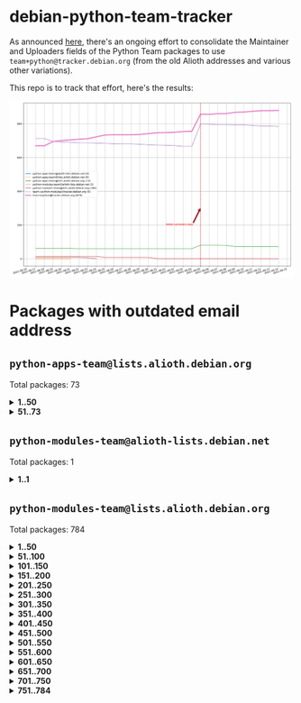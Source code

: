# debian-python-team-tracker



As announced [here](https://lists.debian.org/debian-python/2021/08/msg00006.html), there's an ongoing effort to consolidate the Maintainer and Uploaders fields of the Python Team packages to use `team+python@tracker.debian.org` (from the old Alioth addresses and various other variations).



This repo is to track that effort, here's the results:



![Python team emails](images/python_team_emails.svg)


# Packages with outdated email address

## `python-apps-team@lists.alioth.debian.org`
Total packages: 73
<details>
<summary><b>1..50</b></summary>


| # | Package | Version |
| --- | --- | --- |
| 1 | [alot](https://tracker.debian.org/alot) | 0.9.1-2 |
| 2 | [archmage](https://tracker.debian.org/archmage) | 1:0.4.2.1-1 |
| 3 | [beets](https://tracker.debian.org/beets) | 1.4.9-7 |
| 4 | [ctop](https://tracker.debian.org/ctop) | 1.0.0-2.1 |
| 5 | [cython](https://tracker.debian.org/cython) | 0.29.14-1 |
| 6 | [db2twitter](https://tracker.debian.org/db2twitter) | 0.6-1.1 |
| 7 | [dirtbike](https://tracker.debian.org/dirtbike) | 0.3-7 |
| 8 | [discodos](https://tracker.debian.org/discodos) | 1.0~rc2-1 |
| 9 | [dkimpy-milter](https://tracker.debian.org/dkimpy-milter) | 1.2.2-1 |
| 10 | [dodgy](https://tracker.debian.org/dodgy) | 0.1.9-3 |
| 11 | [dot2tex](https://tracker.debian.org/dot2tex) | 2.11.3-2 |
| 12 | [droidlysis](https://tracker.debian.org/droidlysis) | 3.2.1-1 |
| 13 | [eric](https://tracker.debian.org/eric) | 21.1+ds1-1 |
| 14 | [etm](https://tracker.debian.org/etm) | 3.2.30-1.1 |
| 15 | [firmware-microbit-micropython](https://tracker.debian.org/firmware-microbit-micropython) | 1.0.1-2 |
| 16 | [flatlatex](https://tracker.debian.org/flatlatex) | 0.8-1.1 |
| 17 | [freealchemist](https://tracker.debian.org/freealchemist) | 0.5-1.1 |
| 18 | [gaupol](https://tracker.debian.org/gaupol) | 1.9-1 |
| 19 | [ghp-import](https://tracker.debian.org/ghp-import) | 0.5.5-2 |
| 20 | [gitinspector](https://tracker.debian.org/gitinspector) | 0.4.4+dfsg-9 |
| 21 | [gui-ufw](https://tracker.debian.org/gui-ufw) | 20.04.1-1 |
| 22 | [httpcode](https://tracker.debian.org/httpcode) | 0.6-1 |
| 23 | [isbg](https://tracker.debian.org/isbg) | 2.3.1-1 |
| 24 | [itstool](https://tracker.debian.org/itstool) | 2.0.6-1 |
| 25 | [j2cli](https://tracker.debian.org/j2cli) | 0.3.12b-2 |
| 26 | [jeepyb](https://tracker.debian.org/jeepyb) | 0+20190513-1 |
| 27 | [kanboard-cli](https://tracker.debian.org/kanboard-cli) | 0.0.2-1.1 |
| 28 | [kazam](https://tracker.debian.org/kazam) | 1.4.5-4 |
| 29 | [khard](https://tracker.debian.org/khard) | 0.17.0-1 |
| 30 | [legit](https://tracker.debian.org/legit) | 1.2.0.post0-1 |
| 31 | [lightyears](https://tracker.debian.org/lightyears) | 1.4-2 |
| 32 | [mayavi2](https://tracker.debian.org/mayavi2) | 4.7.1-2 |
| 33 | [membernator](https://tracker.debian.org/membernator) | 1.1.0-2 |
| 34 | [menulibre](https://tracker.debian.org/menulibre) | 2.2.1-1 |
| 35 | [muttdown](https://tracker.debian.org/muttdown) | 0.3.4-1 |
| 36 | [nfoview](https://tracker.debian.org/nfoview) | 1.28-1 |
| 37 | [pandoc-plantuml-filter](https://tracker.debian.org/pandoc-plantuml-filter) | 0.1.1-2 |
| 38 | [pdfarranger](https://tracker.debian.org/pdfarranger) | 1.6.2-1 |
| 39 | [pdfposter](https://tracker.debian.org/pdfposter) | 0.7.post1-1 |
| 40 | [pelican](https://tracker.debian.org/pelican) | 4.0.1+dfsg-1.1 |
| 41 | [pipenv](https://tracker.debian.org/pipenv) | 11.9.0-1.1 |
| 42 | [policyd-rate-limit](https://tracker.debian.org/policyd-rate-limit) | 1.0.1.1-1 |
| 43 | [powerline-gitstatus](https://tracker.debian.org/powerline-gitstatus) | 1.3.1-2 |
| 44 | [prospector](https://tracker.debian.org/prospector) | 1.1.7-2 |
| 45 | [puddletag](https://tracker.debian.org/puddletag) | 2.0.1-2 |
| 46 | [pybik](https://tracker.debian.org/pybik) | 3.0-3.1 |
| 47 | [pydocstyle](https://tracker.debian.org/pydocstyle) | 2.1.1-1 |
| 48 | [pydoctor](https://tracker.debian.org/pydoctor) | 19.11.0+git20200303.47424e7-1 |
| 49 | [pyp](https://tracker.debian.org/pyp) | 2.12-2 |
| 50 | [pypass](https://tracker.debian.org/pypass) | 0.2.1-1.1 |
</details>
<details>
<summary><b>51..73</b></summary>

| # | Package | Version |
| --- | --- | --- |
| 51 | [python-miio](https://tracker.debian.org/python-miio) | 0.5.0.1-1 |
| 52 | [pytrainer](https://tracker.debian.org/pytrainer) | 2.0.2-1 |
| 53 | [rabbitvcs](https://tracker.debian.org/rabbitvcs) | 0.18-2 |
| 54 | [radon](https://tracker.debian.org/radon) | 4.1.0+dfsg-1 |
| 55 | [retweet](https://tracker.debian.org/retweet) | 0.10-1.1 |
| 56 | [rst2pdf](https://tracker.debian.org/rst2pdf) | 0.98-1 |
| 57 | [sen](https://tracker.debian.org/sen) | 0.6.1-0.1 |
| 58 | [simple-image-reducer](https://tracker.debian.org/simple-image-reducer) | 1.0.2+git20191008-1 |
| 59 | [sinntp](https://tracker.debian.org/sinntp) | 1.6-1.2 |
| 60 | [smem](https://tracker.debian.org/smem) | 1.5-1.1 |
| 61 | [spf-engine](https://tracker.debian.org/spf-engine) | 2.9.2-1 |
| 62 | [sqlacodegen](https://tracker.debian.org/sqlacodegen) | 1.1.6-3 |
| 63 | [subdownloader](https://tracker.debian.org/subdownloader) | 2.1.0-3 |
| 64 | [testrepository](https://tracker.debian.org/testrepository) | 0.0.20-5 |
| 65 | [tldr-py](https://tracker.debian.org/tldr-py) | 0.7.0-3 |
| 66 | [toot](https://tracker.debian.org/toot) | 0.28.0-1 |
| 67 | [twitterwatch](https://tracker.debian.org/twitterwatch) | 0.1-1.1 |
| 68 | [txt2tags](https://tracker.debian.org/txt2tags) | 3.4-2 |
| 69 | [vf1](https://tracker.debian.org/vf1) | 0.0.11-2 |
| 70 | [voltron](https://tracker.debian.org/voltron) | 0.1.7+git20200109-1.1 |
| 71 | [vrfydmn](https://tracker.debian.org/vrfydmn) | 0.11.0-1 |
| 72 | [weasyprint](https://tracker.debian.org/weasyprint) | 51-2 |
| 73 | [zktop](https://tracker.debian.org/zktop) | 1.0.0-3 |
</details>

## `python-modules-team@alioth-lists.debian.net`
Total packages: 1
<details>
<summary><b>1..1</b></summary>


| # | Package | Version |
| --- | --- | --- |
| 1 | [setuptools-scm](https://tracker.debian.org/setuptools-scm) | 4.1.2-3 |
</details>

## `python-modules-team@lists.alioth.debian.org`
Total packages: 784
<details>
<summary><b>1..50</b></summary>


| # | Package | Version |
| --- | --- | --- |
| 1 | [aiodns](https://tracker.debian.org/aiodns) | 2.0.0-1 |
| 2 | [aiohttp-cors](https://tracker.debian.org/aiohttp-cors) | 0.7.0-1 |
| 3 | [aiohttp-jinja2](https://tracker.debian.org/aiohttp-jinja2) | 1.2.0-1 |
| 4 | [aiohttp-mako](https://tracker.debian.org/aiohttp-mako) | 0.4.0-1 |
| 5 | [aiohttp-socks](https://tracker.debian.org/aiohttp-socks) | 0.5.3-1 |
| 6 | [aiomysql](https://tracker.debian.org/aiomysql) | 0.0.20-2 |
| 7 | [aiopg](https://tracker.debian.org/aiopg) | 1.2.0~b2-1 |
| 8 | [aioredis](https://tracker.debian.org/aioredis) | 1.3.1-1 |
| 9 | [aiowsgi](https://tracker.debian.org/aiowsgi) | 0.7-1.1 |
| 10 | [aioxmlrpc](https://tracker.debian.org/aioxmlrpc) | 0.5-1.1 |
| 11 | [aiozmq](https://tracker.debian.org/aiozmq) | 0.9.0-1 |
| 12 | [anorack](https://tracker.debian.org/anorack) | 0.2.7-1 |
| 13 | [anosql](https://tracker.debian.org/anosql) | 1.0.1-1 |
| 14 | [appdirs](https://tracker.debian.org/appdirs) | 1.4.4-1 |
| 15 | [asn1crypto](https://tracker.debian.org/asn1crypto) | 1.4.0-1 |
| 16 | [astral](https://tracker.debian.org/astral) | 1.6.1-2 |
| 17 | [authheaders](https://tracker.debian.org/authheaders) | 0.13.0-1 |
| 18 | [authres](https://tracker.debian.org/authres) | 1.2.0-2 |
| 19 | [automat](https://tracker.debian.org/automat) | 20.2.0-1 |
| 20 | [azure-cosmos-table-python](https://tracker.debian.org/azure-cosmos-table-python) | 1.0.5+git20191025-5 |
| 21 | [babelfish](https://tracker.debian.org/babelfish) | 0.5.4-3 |
| 22 | [bdist-nsi](https://tracker.debian.org/bdist-nsi) | 0.1.5-2 |
| 23 | [behave](https://tracker.debian.org/behave) | 1.2.6-3 |
| 24 | [bernhard](https://tracker.debian.org/bernhard) | 0.2.6-2 |
| 25 | [betamax](https://tracker.debian.org/betamax) | 0.8.1-2 |
| 26 | [bibtexparser](https://tracker.debian.org/bibtexparser) | 1.1.0+ds-3 |
| 27 | [binaryornot](https://tracker.debian.org/binaryornot) | 0.4.4+dfsg-4 |
| 28 | [bitstruct](https://tracker.debian.org/bitstruct) | 8.9.0-1 |
| 29 | [blessings](https://tracker.debian.org/blessings) | 1.6-3 |
| 30 | [blinker](https://tracker.debian.org/blinker) | 1.4+dfsg1-0.3 |
| 31 | [bottleneck](https://tracker.debian.org/bottleneck) | 1.2.1+ds1-2 |
| 32 | [case](https://tracker.debian.org/case) | 1.5.3+dfsg-3 |
| 33 | [celery-batches](https://tracker.debian.org/celery-batches) | 0.2-2 |
| 34 | [celery-haystack](https://tracker.debian.org/celery-haystack) | 0.10-4 |
| 35 | [cerealizer](https://tracker.debian.org/cerealizer) | 0.8.1-3 |
| 36 | [chardet](https://tracker.debian.org/chardet) | 4.0.0-1 |
| 37 | [chargebee-python](https://tracker.debian.org/chargebee-python) | 1.6.6-1 |
| 38 | [chargebee2-python](https://tracker.debian.org/chargebee2-python) | 2.7.3-1 |
| 39 | [circuits](https://tracker.debian.org/circuits) | 3.1.0+ds1-2 |
| 40 | [cloudpickle](https://tracker.debian.org/cloudpickle) | 1.6.0-1 |
| 41 | [codicefiscale](https://tracker.debian.org/codicefiscale) | 0.9+ds0-2 |
| 42 | [colorclass](https://tracker.debian.org/colorclass) | 2.2.0-2.1 |
| 43 | [colorspacious](https://tracker.debian.org/colorspacious) | 1.1.2-2 |
| 44 | [commonmark](https://tracker.debian.org/commonmark) | 0.9.1-3 |
| 45 | [configobj](https://tracker.debian.org/configobj) | 5.0.6-4 |
| 46 | [constantly](https://tracker.debian.org/constantly) | 15.1.0-2 |
| 47 | [contextlib2](https://tracker.debian.org/contextlib2) | 0.6.0.post1-1 |
| 48 | [cookiecutter](https://tracker.debian.org/cookiecutter) | 1.6.0-4 |
| 49 | [coreapi](https://tracker.debian.org/coreapi) | 2.3.3-4 |
| 50 | [coreschema](https://tracker.debian.org/coreschema) | 0.0.4-3 |
</details>
<details>
<summary><b>51..100</b></summary>

| # | Package | Version |
| --- | --- | --- |
| 51 | [cov-core](https://tracker.debian.org/cov-core) | 1.15.0-3 |
| 52 | [cppy](https://tracker.debian.org/cppy) | 1.1.0-2 |
| 53 | [cram](https://tracker.debian.org/cram) | 0.7-4 |
| 54 | [cssutils](https://tracker.debian.org/cssutils) | 1.0.2-3 |
| 55 | [d2to1](https://tracker.debian.org/d2to1) | 0.2.12-2 |
| 56 | [deap](https://tracker.debian.org/deap) | 1.3.1-2 |
| 57 | [debiancontributors](https://tracker.debian.org/debiancontributors) | 0.7.8-2 |
| 58 | [defusedxml](https://tracker.debian.org/defusedxml) | 0.6.0-2 |
| 59 | [devpi-common](https://tracker.debian.org/devpi-common) | 3.2.2-1.1 |
| 60 | [django-ajax-selects](https://tracker.debian.org/django-ajax-selects) | 1.7.0-3 |
| 61 | [django-anymail](https://tracker.debian.org/django-anymail) | 7.1.0-1 |
| 62 | [django-auto-one-to-one](https://tracker.debian.org/django-auto-one-to-one) | 3.3.0-1 |
| 63 | [django-bitfield](https://tracker.debian.org/django-bitfield) | 1.9.6-2 |
| 64 | [django-countries](https://tracker.debian.org/django-countries) | 6.0-1 |
| 65 | [django-dirtyfields](https://tracker.debian.org/django-dirtyfields) | 1.3.1-2 |
| 66 | [django-downloadview](https://tracker.debian.org/django-downloadview) | 2.1.1-1 |
| 67 | [django-environ](https://tracker.debian.org/django-environ) | 0.4.4-2 |
| 68 | [django-filter](https://tracker.debian.org/django-filter) | 2.4.0-1 |
| 69 | [django-fsm-admin](https://tracker.debian.org/django-fsm-admin) | 1.2.4-2 |
| 70 | [django-guardian](https://tracker.debian.org/django-guardian) | 2.0.0-2 |
| 71 | [django-hvad](https://tracker.debian.org/django-hvad) | 1.8.0-1.1 |
| 72 | [django-impersonate](https://tracker.debian.org/django-impersonate) | 1.5-1 |
| 73 | [django-ipware](https://tracker.debian.org/django-ipware) | 3.0.0-1 |
| 74 | [django-js-reverse](https://tracker.debian.org/django-js-reverse) | 0.7.3-1.1 |
| 75 | [django-macaddress](https://tracker.debian.org/django-macaddress) | 1.5.0-2 |
| 76 | [django-maintenancemode](https://tracker.debian.org/django-maintenancemode) | 0.11.3-1 |
| 77 | [django-markupfield](https://tracker.debian.org/django-markupfield) | 2.0.0-1 |
| 78 | [django-memoize](https://tracker.debian.org/django-memoize) | 2.2.0+dfsg-1 |
| 79 | [django-model-utils](https://tracker.debian.org/django-model-utils) | 3.1.1-2 |
| 80 | [django-nose](https://tracker.debian.org/django-nose) | 1.4.6-2.1 |
| 81 | [django-notification](https://tracker.debian.org/django-notification) | 1.2.0-3 |
| 82 | [django-organizations](https://tracker.debian.org/django-organizations) | 1.1.2-1 |
| 83 | [django-pagination](https://tracker.debian.org/django-pagination) | 1.0.7-4 |
| 84 | [django-paintstore](https://tracker.debian.org/django-paintstore) | 0.2-4 |
| 85 | [django-picklefield](https://tracker.debian.org/django-picklefield) | 3.0.1-1 |
| 86 | [django-pipeline](https://tracker.debian.org/django-pipeline) | 1.6.14-3 |
| 87 | [django-q](https://tracker.debian.org/django-q) | 1.2.1-1 |
| 88 | [django-recurrence](https://tracker.debian.org/django-recurrence) | 1.10.3-1 |
| 89 | [django-redis-sessions](https://tracker.debian.org/django-redis-sessions) | 0.6.1-2 |
| 90 | [django-sass-processor](https://tracker.debian.org/django-sass-processor) | 0.8.2-1 |
| 91 | [django-setuptest](https://tracker.debian.org/django-setuptest) | 0.2.1-4 |
| 92 | [django-simple-captcha](https://tracker.debian.org/django-simple-captcha) | 0.5.6-2 |
| 93 | [django-simple-redis-admin](https://tracker.debian.org/django-simple-redis-admin) | 1.4.0-2 |
| 94 | [django-stronghold](https://tracker.debian.org/django-stronghold) | 0.3.0+debian-2 |
| 95 | [django-uwsgi](https://tracker.debian.org/django-uwsgi) | 0.2.2-2 |
| 96 | [django-webpack-loader](https://tracker.debian.org/django-webpack-loader) | 0.6.0-2 |
| 97 | [django-websocket-redis](https://tracker.debian.org/django-websocket-redis) | 0.4.7-2 |
| 98 | [django-wkhtmltopdf](https://tracker.debian.org/django-wkhtmltopdf) | 3.3.0-1 |
| 99 | [django-xmlrpc](https://tracker.debian.org/django-xmlrpc) | 0.1.8-2 |
| 100 | [djangorestframework-api-key](https://tracker.debian.org/djangorestframework-api-key) | 2.0.0-2 |
</details>
<details>
<summary><b>101..150</b></summary>

| # | Package | Version |
| --- | --- | --- |
| 101 | [djangorestframework-filters](https://tracker.debian.org/djangorestframework-filters) | 1.0.0.dev0-1 |
| 102 | [dkimpy](https://tracker.debian.org/dkimpy) | 1.0.5-1 |
| 103 | [dnsdiag](https://tracker.debian.org/dnsdiag) | 1.7.0-1 |
| 104 | [dnspython](https://tracker.debian.org/dnspython) | 2.0.0-1 |
| 105 | [dockerpty](https://tracker.debian.org/dockerpty) | 0.4.1-2 |
| 106 | [dominate](https://tracker.debian.org/dominate) | 2.3.1-2 |
| 107 | [doublex](https://tracker.debian.org/doublex) | 1.9.2-1 |
| 108 | [drf-generators](https://tracker.debian.org/drf-generators) | 0.5.0-1 |
| 109 | [easyprocess](https://tracker.debian.org/easyprocess) | 0.2.5-2 |
| 110 | [elasticsearch-curator](https://tracker.debian.org/elasticsearch-curator) | 5.8.1-1 |
| 111 | [entrypoints](https://tracker.debian.org/entrypoints) | 0.3-3 |
| 112 | [enum34](https://tracker.debian.org/enum34) | 1.1.6-4 |
| 113 | [enzyme](https://tracker.debian.org/enzyme) | 0.4.1-2 |
| 114 | [exam](https://tracker.debian.org/exam) | 0.10.5-3 |
| 115 | [factory-boy](https://tracker.debian.org/factory-boy) | 2.11.1-3 |
| 116 | [faker](https://tracker.debian.org/faker) | 0.9.3-0.1 |
| 117 | [fakesleep](https://tracker.debian.org/fakesleep) | 0.1-2 |
| 118 | [fastchunking](https://tracker.debian.org/fastchunking) | 0.0.3-2 |
| 119 | [fastkml](https://tracker.debian.org/fastkml) | 0.11-3 |
| 120 | [feedgenerator](https://tracker.debian.org/feedgenerator) | 1.9-2 |
| 121 | [flake8-docstrings](https://tracker.debian.org/flake8-docstrings) | 1.1.0-1.1 |
| 122 | [flake8-polyfill](https://tracker.debian.org/flake8-polyfill) | 1.0.2-2 |
| 123 | [flask-api](https://tracker.debian.org/flask-api) | 1.1+dfsg-1.1 |
| 124 | [flask-assets](https://tracker.debian.org/flask-assets) | 2.0-1 |
| 125 | [flask-babelex](https://tracker.debian.org/flask-babelex) | 0.9.4-1 |
| 126 | [flask-bcrypt](https://tracker.debian.org/flask-bcrypt) | 0.7.1-2 |
| 127 | [flask-compress](https://tracker.debian.org/flask-compress) | 1.4.0-3 |
| 128 | [flask-gravatar](https://tracker.debian.org/flask-gravatar) | 0.4.2-2 |
| 129 | [flask-htmlmin](https://tracker.debian.org/flask-htmlmin) | 1.3.2-2 |
| 130 | [flask-ldapconn](https://tracker.debian.org/flask-ldapconn) | 0.7.2-1.1 |
| 131 | [flask-limiter](https://tracker.debian.org/flask-limiter) | 1.0.1-2 |
| 132 | [flask-login](https://tracker.debian.org/flask-login) | 0.5.0-1 |
| 133 | [flask-mail](https://tracker.debian.org/flask-mail) | 0.9.1+dfsg1-1.1 |
| 134 | [flask-mongoengine](https://tracker.debian.org/flask-mongoengine) | 0.9.3-4 |
| 135 | [flask-multistatic](https://tracker.debian.org/flask-multistatic) | 1.0-2 |
| 136 | [flask-paranoid](https://tracker.debian.org/flask-paranoid) | 0.2.0-3.1 |
| 137 | [flask-principal](https://tracker.debian.org/flask-principal) | 0.4.0-2 |
| 138 | [flask-script](https://tracker.debian.org/flask-script) | 2.0.6-2 |
| 139 | [flask-silk](https://tracker.debian.org/flask-silk) | 0.2-18 |
| 140 | [flask-wtf](https://tracker.debian.org/flask-wtf) | 0.14.3-1 |
| 141 | [flufl.bounce](https://tracker.debian.org/flufl.bounce) | 3.0.1-1 |
| 142 | [flufl.enum](https://tracker.debian.org/flufl.enum) | 4.1.1-3 |
| 143 | [flufl.i18n](https://tracker.debian.org/flufl.i18n) | 3.0.1-1 |
| 144 | [flufl.lock](https://tracker.debian.org/flufl.lock) | 5.0.1-1 |
| 145 | [flufl.password](https://tracker.debian.org/flufl.password) | 1.3-3 |
| 146 | [flufl.testing](https://tracker.debian.org/flufl.testing) | 0.7-2 |
| 147 | [freetype-py](https://tracker.debian.org/freetype-py) | 2.2.0-1 |
| 148 | [gerritlib](https://tracker.debian.org/gerritlib) | 0.8.0-2 |
| 149 | [gmplot](https://tracker.debian.org/gmplot) | 1.2.0-2 |
| 150 | [gpxpy](https://tracker.debian.org/gpxpy) | 1.4.2-1 |
</details>
<details>
<summary><b>151..200</b></summary>

| # | Package | Version |
| --- | --- | --- |
| 151 | [gtextfsm](https://tracker.debian.org/gtextfsm) | 1.1.0-2 |
| 152 | [gtts](https://tracker.debian.org/gtts) | 2.0.3-1 |
| 153 | [gtts-token](https://tracker.debian.org/gtts-token) | 1.1.3-1 |
| 154 | [guzzle-sphinx-theme](https://tracker.debian.org/guzzle-sphinx-theme) | 0.7.11-5 |
| 155 | [hachoir](https://tracker.debian.org/hachoir) | 3.1.0+dfsg-3 |
| 156 | [haproxy-log-analysis](https://tracker.debian.org/haproxy-log-analysis) | 2.0~b0-2 |
| 157 | [heapdict](https://tracker.debian.org/heapdict) | 1.0.1-1 |
| 158 | [hiro](https://tracker.debian.org/hiro) | 0.5-2 |
| 159 | [httpx](https://tracker.debian.org/httpx) | 0.16.1-1 |
| 160 | [hyperlink](https://tracker.debian.org/hyperlink) | 19.0.0-2 |
| 161 | [hypothesis-auto](https://tracker.debian.org/hypothesis-auto) | 1.1.4-2 |
| 162 | [importmagic](https://tracker.debian.org/importmagic) | 0.1.7-2 |
| 163 | [inflection](https://tracker.debian.org/inflection) | 0.3.1-2 |
| 164 | [ipdb](https://tracker.debian.org/ipdb) | 0.13.3-1 |
| 165 | [isodate](https://tracker.debian.org/isodate) | 0.6.0-2 |
| 166 | [itypes](https://tracker.debian.org/itypes) | 1.1.0-4 |
| 167 | [jaraco.itertools](https://tracker.debian.org/jaraco.itertools) | 2.0.1-4 |
| 168 | [javaproperties](https://tracker.debian.org/javaproperties) | 0.7.0-1 |
| 169 | [jinja2-time](https://tracker.debian.org/jinja2-time) | 0.2.0-2 |
| 170 | [jpy](https://tracker.debian.org/jpy) | 0.9.0-3 |
| 171 | [jpylyzer](https://tracker.debian.org/jpylyzer) | 2.0.0-3 |
| 172 | [json-tricks](https://tracker.debian.org/json-tricks) | 3.11.0-2 |
| 173 | [jsonhyperschema-codec](https://tracker.debian.org/jsonhyperschema-codec) | 1.0.3-2 |
| 174 | [jsonpickle](https://tracker.debian.org/jsonpickle) | 1.2-1 |
| 175 | [junos-eznc](https://tracker.debian.org/junos-eznc) | 2.1.7-3 |
| 176 | [jupyter-sphinx-theme](https://tracker.debian.org/jupyter-sphinx-theme) | 0.0.6+ds1-10 |
| 177 | [kitchen](https://tracker.debian.org/kitchen) | 1.2.6-2 |
| 178 | [kivy](https://tracker.debian.org/kivy) | 1.11.0-2 |
| 179 | [kiwisolver](https://tracker.debian.org/kiwisolver) | 1.3.1-1 |
| 180 | [lazr.delegates](https://tracker.debian.org/lazr.delegates) | 2.0.3-2 |
| 181 | [lazr.restfulclient](https://tracker.debian.org/lazr.restfulclient) | 0.14.2-2 |
| 182 | [lazr.smtptest](https://tracker.debian.org/lazr.smtptest) | 2.0.3-2 |
| 183 | [lazr.uri](https://tracker.debian.org/lazr.uri) | 1.0.5-1 |
| 184 | [lexicon](https://tracker.debian.org/lexicon) | 3.3.17-1 |
| 185 | [libthumbor](https://tracker.debian.org/libthumbor) | 1.3.3-2 |
| 186 | [logilab-constraint](https://tracker.debian.org/logilab-constraint) | 0.6.0-2 |
| 187 | [mako](https://tracker.debian.org/mako) | 1.1.3+ds1-2 |
| 188 | [mando](https://tracker.debian.org/mando) | 0.6.4-5 |
| 189 | [manuel](https://tracker.debian.org/manuel) | 1.10.1-2 |
| 190 | [markupsafe](https://tracker.debian.org/markupsafe) | 1.1.1-1 |
| 191 | [mercurial-extension-utils](https://tracker.debian.org/mercurial-extension-utils) | 1.5.1-1 |
| 192 | [mercurial-extension-utils](https://tracker.debian.org/mercurial-extension-utils) | 1.5.1-3 |
| 193 | [mercurial-keyring](https://tracker.debian.org/mercurial-keyring) | 1.3.1-3 |
| 194 | [microsoft-authentication-extensions-for-python](https://tracker.debian.org/microsoft-authentication-extensions-for-python) | 0.3.0-1 |
| 195 | [milksnake](https://tracker.debian.org/milksnake) | 0.1.5-1 |
| 196 | [mimerender](https://tracker.debian.org/mimerender) | 0.6.0-2 |
| 197 | [mmllib](https://tracker.debian.org/mmllib) | 0.3.0.post1-2 |
| 198 | [mockldap](https://tracker.debian.org/mockldap) | 0.3.0-4 |
| 199 | [modernize](https://tracker.debian.org/modernize) | 0.7-2 |
| 200 | [moksha.common](https://tracker.debian.org/moksha.common) | 1.2.5-4 |
</details>
<details>
<summary><b>201..250</b></summary>

| # | Package | Version |
| --- | --- | --- |
| 201 | [more-itertools](https://tracker.debian.org/more-itertools) | 4.2.0-3 |
| 202 | [mrtparse](https://tracker.debian.org/mrtparse) | 1.6-2 |
| 203 | [multiprocess](https://tracker.debian.org/multiprocess) | 0.70.11.1-1 |
| 204 | [musicbrainzngs](https://tracker.debian.org/musicbrainzngs) | 0.7.1-2 |
| 205 | [mutagen](https://tracker.debian.org/mutagen) | 1.45.1-2 |
| 206 | [mwic](https://tracker.debian.org/mwic) | 0.7.8-1 |
| 207 | [mysql-connector-python](https://tracker.debian.org/mysql-connector-python) | 8.0.15-2 |
| 208 | [nb2plots](https://tracker.debian.org/nb2plots) | 0.6-2 |
| 209 | [netifaces](https://tracker.debian.org/netifaces) | 0.10.9-0.2 |
| 210 | [netmiko](https://tracker.debian.org/netmiko) | 2.4.2-1 |
| 211 | [networkx](https://tracker.debian.org/networkx) | 2.5+ds-2 |
| 212 | [nose](https://tracker.debian.org/nose) | 1.3.7-6 |
| 213 | [nose](https://tracker.debian.org/nose) | 1.3.7-7 |
| 214 | [nose2](https://tracker.debian.org/nose2) | 0.9.2-1 |
| 215 | [nose2-cov](https://tracker.debian.org/nose2-cov) | 1.0a4-3 |
| 216 | [ntplib](https://tracker.debian.org/ntplib) | 0.3.3-2 |
| 217 | [numpy-stl](https://tracker.debian.org/numpy-stl) | 2.9.0-1 |
| 218 | [numpydoc](https://tracker.debian.org/numpydoc) | 1.1.0-3 |
| 219 | [obsub](https://tracker.debian.org/obsub) | 0.2-4 |
| 220 | [okasha](https://tracker.debian.org/okasha) | 0.2.4-4 |
| 221 | [overpass](https://tracker.debian.org/overpass) | 0.7-1 |
| 222 | [paramiko](https://tracker.debian.org/paramiko) | 2.7.2-1 |
| 223 | [pastescript](https://tracker.debian.org/pastescript) | 2.0.2-4 |
| 224 | [pcapy](https://tracker.debian.org/pcapy) | 0.11.4-2 |
| 225 | [pdfkit](https://tracker.debian.org/pdfkit) | 0.6.1-2 |
| 226 | [pep8](https://tracker.debian.org/pep8) | 1.7.1-9 |
| 227 | [pep8-naming](https://tracker.debian.org/pep8-naming) | 0.10.0-1 |
| 228 | [pg8000](https://tracker.debian.org/pg8000) | 1.10.6-2 |
| 229 | [pidcat](https://tracker.debian.org/pidcat) | 2.1.0-4 |
| 230 | [pilkit](https://tracker.debian.org/pilkit) | 2.0-3 |
| 231 | [plastex](https://tracker.debian.org/plastex) | 2.1-2 |
| 232 | [ply](https://tracker.debian.org/ply) | 3.11-4 |
| 233 | [portio](https://tracker.debian.org/portio) | 0.5-4 |
| 234 | [postgresfixture](https://tracker.debian.org/postgresfixture) | 0.4.2-1 |
| 235 | [power](https://tracker.debian.org/power) | 1.4+dfsg-4 |
| 236 | [pprintpp](https://tracker.debian.org/pprintpp) | 0.4.0-2 |
| 237 | [preggy](https://tracker.debian.org/preggy) | 1.4.4-1 |
| 238 | [prettytable](https://tracker.debian.org/prettytable) | 0.7.2-5 |
| 239 | [proxmoxer](https://tracker.debian.org/proxmoxer) | 1.0.3-2 |
| 240 | [ptable](https://tracker.debian.org/ptable) | 0.9.2-2 |
| 241 | [py-macaroon-bakery](https://tracker.debian.org/py-macaroon-bakery) | 1.3.1-1 |
| 242 | [py-radix](https://tracker.debian.org/py-radix) | 0.10.0-3 |
| 243 | [py3dns](https://tracker.debian.org/py3dns) | 3.2.1-1 |
| 244 | [pyacoustid](https://tracker.debian.org/pyacoustid) | 1.2.0-2 |
| 245 | [pyasn1](https://tracker.debian.org/pyasn1) | 0.4.8-1 |
| 246 | [pybindgen](https://tracker.debian.org/pybindgen) | 0.20.0+dfsg1-2 |
| 247 | [pycairo](https://tracker.debian.org/pycairo) | 1.16.2-3 |
| 248 | [pycairo](https://tracker.debian.org/pycairo) | 1.16.2-4 |
| 249 | [pycallgraph](https://tracker.debian.org/pycallgraph) | 1.1.3-1.2 |
| 250 | [pycares](https://tracker.debian.org/pycares) | 3.1.1-1 |
</details>
<details>
<summary><b>251..300</b></summary>

| # | Package | Version |
| --- | --- | --- |
| 251 | [pychm](https://tracker.debian.org/pychm) | 0.8.6-2 |
| 252 | [pycifrw](https://tracker.debian.org/pycifrw) | 4.4-2 |
| 253 | [pyclamd](https://tracker.debian.org/pyclamd) | 0.4.0-2 |
| 254 | [pycodestyle](https://tracker.debian.org/pycodestyle) | 2.6.0-1 |
| 255 | [pycparser](https://tracker.debian.org/pycparser) | 2.20-3 |
| 256 | [pycryptodome](https://tracker.debian.org/pycryptodome) | 3.9.7+dfsg1-1 |
| 257 | [pycxx](https://tracker.debian.org/pycxx) | 7.1.4-0.1 |
| 258 | [pydbus](https://tracker.debian.org/pydbus) | 0.6.0-4 |
| 259 | [pydenticon](https://tracker.debian.org/pydenticon) | 0.3.1-2 |
| 260 | [pydispatcher](https://tracker.debian.org/pydispatcher) | 2.0.5-2 |
| 261 | [pydle](https://tracker.debian.org/pydle) | 0.9.4-2 |
| 262 | [pyeapi](https://tracker.debian.org/pyeapi) | 0.8.1-2 |
| 263 | [pyee](https://tracker.debian.org/pyee) | 7.0.2-1 |
| 264 | [pyenchant](https://tracker.debian.org/pyenchant) | 3.2.0-1 |
| 265 | [pyfg](https://tracker.debian.org/pyfg) | 0.50-2 |
| 266 | [pyfiglet](https://tracker.debian.org/pyfiglet) | 0.8.0+dfsg-1 |
| 267 | [pyfribidi](https://tracker.debian.org/pyfribidi) | 0.12.0+repack-7 |
| 268 | [pygame](https://tracker.debian.org/pygame) | 1.9.6+dfsg-2 |
| 269 | [pygeoif](https://tracker.debian.org/pygeoif) | 0.7-2 |
| 270 | [pygithub](https://tracker.debian.org/pygithub) | 1.43.7-1 |
| 271 | [pygments](https://tracker.debian.org/pygments) | 2.3.1+dfsg-3 |
| 272 | [pygtail](https://tracker.debian.org/pygtail) | 0.6.1-2 |
| 273 | [pygtkspellcheck](https://tracker.debian.org/pygtkspellcheck) | 4.0.5-2 |
| 274 | [pyhamcrest](https://tracker.debian.org/pyhamcrest) | 1.9.0-3 |
| 275 | [pyicu](https://tracker.debian.org/pyicu) | 2.5-1 |
| 276 | [pyinotify](https://tracker.debian.org/pyinotify) | 0.9.6-1.3 |
| 277 | [pyiosxr](https://tracker.debian.org/pyiosxr) | 0.52-1.1 |
| 278 | [pyjavaproperties](https://tracker.debian.org/pyjavaproperties) | 0.7-2 |
| 279 | [pyjokes](https://tracker.debian.org/pyjokes) | 0.5.0-3 |
| 280 | [pykcs11](https://tracker.debian.org/pykcs11) | 1.5.10-1 |
| 281 | [pylama](https://tracker.debian.org/pylama) | 7.4.3-3 |
| 282 | [pylibmc](https://tracker.debian.org/pylibmc) | 1.5.2-3 |
| 283 | [pylint-celery](https://tracker.debian.org/pylint-celery) | 0.3-5 |
| 284 | [pylint-common](https://tracker.debian.org/pylint-common) | 0.2.5-4 |
| 285 | [pylint-django](https://tracker.debian.org/pylint-django) | 2.0.13-1 |
| 286 | [pylint-flask](https://tracker.debian.org/pylint-flask) | 0.5-4 |
| 287 | [pylint-plugin-utils](https://tracker.debian.org/pylint-plugin-utils) | 0.6-1 |
| 288 | [pymacs](https://tracker.debian.org/pymacs) | 0.25-3 |
| 289 | [pymilter](https://tracker.debian.org/pymilter) | 1.0.4-2 |
| 290 | [pymodbus](https://tracker.debian.org/pymodbus) | 2.1.0+dfsg-2 |
| 291 | [pymssql](https://tracker.debian.org/pymssql) | 2.1.4+dfsg-3 |
| 292 | [pymupdf](https://tracker.debian.org/pymupdf) | 1.17.4+ds1-2 |
| 293 | [pynag](https://tracker.debian.org/pynag) | 1.1.2+dfsg-2 |
| 294 | [pynliner](https://tracker.debian.org/pynliner) | 0.8.0-2 |
| 295 | [pyopengl](https://tracker.debian.org/pyopengl) | 3.1.5+dfsg-1 |
| 296 | [pypandoc](https://tracker.debian.org/pypandoc) | 1.5+ds0-1 |
| 297 | [pyparsing](https://tracker.debian.org/pyparsing) | 2.4.7-1 |
| 298 | [pyphen](https://tracker.debian.org/pyphen) | 0.9.5-3 |
| 299 | [pyprind](https://tracker.debian.org/pyprind) | 2.11.2-2 |
| 300 | [pyquery](https://tracker.debian.org/pyquery) | 1.2.9-4 |
</details>
<details>
<summary><b>301..350</b></summary>

| # | Package | Version |
| --- | --- | --- |
| 301 | [pyrad](https://tracker.debian.org/pyrad) | 2.1-2 |
| 302 | [pyrfc3339](https://tracker.debian.org/pyrfc3339) | 1.1-2 |
| 303 | [pyrsistent](https://tracker.debian.org/pyrsistent) | 0.15.5-1 |
| 304 | [pysendfile](https://tracker.debian.org/pysendfile) | 2.0.1-3 |
| 305 | [pysimplesoap](https://tracker.debian.org/pysimplesoap) | 1.16.2-3 |
| 306 | [pysmi](https://tracker.debian.org/pysmi) | 0.3.2-2 |
| 307 | [pysodium](https://tracker.debian.org/pysodium) | 0.7.0-2 |
| 308 | [pyspf](https://tracker.debian.org/pyspf) | 2.0.14-2 |
| 309 | [pysrs](https://tracker.debian.org/pysrs) | 1.0.3-2 |
| 310 | [pysrt](https://tracker.debian.org/pysrt) | 1.0.1-2 |
| 311 | [pyssim](https://tracker.debian.org/pyssim) | 0.2-2 |
| 312 | [pystemd](https://tracker.debian.org/pystemd) | 0.7.0-4 |
| 313 | [pysubnettree](https://tracker.debian.org/pysubnettree) | 0.33-1 |
| 314 | [pytaglib](https://tracker.debian.org/pytaglib) | 0.3.6+dfsg-2 |
| 315 | [pytds](https://tracker.debian.org/pytds) | 1.10.0-1 |
| 316 | [pytest-arraydiff](https://tracker.debian.org/pytest-arraydiff) | 0.3-1 |
| 317 | [pytest-bdd](https://tracker.debian.org/pytest-bdd) | 3.2.1-1 |
| 318 | [pytest-cookies](https://tracker.debian.org/pytest-cookies) | 0.4.0-1 |
| 319 | [pytest-django](https://tracker.debian.org/pytest-django) | 3.5.1-1 |
| 320 | [pytest-expect](https://tracker.debian.org/pytest-expect) | 1.1.0-2 |
| 321 | [pytest-forked](https://tracker.debian.org/pytest-forked) | 1.3.0-1 |
| 322 | [pytest-helpers-namespace](https://tracker.debian.org/pytest-helpers-namespace) | 2019.1.8-1 |
| 323 | [pytest-httpbin](https://tracker.debian.org/pytest-httpbin) | 1.0.0-2 |
| 324 | [pytest-instafail](https://tracker.debian.org/pytest-instafail) | 0.4.2-1 |
| 325 | [pytest-remotedata](https://tracker.debian.org/pytest-remotedata) | 0.3.2-1 |
| 326 | [pytest-runner](https://tracker.debian.org/pytest-runner) | 2.11.1-1.2 |
| 327 | [pytest-sugar](https://tracker.debian.org/pytest-sugar) | 0.9.4-1 |
| 328 | [pytest-tornado](https://tracker.debian.org/pytest-tornado) | 0.8.1-1 |
| 329 | [pytest-vcr](https://tracker.debian.org/pytest-vcr) | 1.0.2-2 |
| 330 | [pytest-xvfb](https://tracker.debian.org/pytest-xvfb) | 1.2.0-1 |
| 331 | [python-activipy](https://tracker.debian.org/python-activipy) | 0.1-7 |
| 332 | [python-adal](https://tracker.debian.org/python-adal) | 1.2.2-1 |
| 333 | [python-agate](https://tracker.debian.org/python-agate) | 1.6.1-1 |
| 334 | [python-agate-excel](https://tracker.debian.org/python-agate-excel) | 0.2.3-1 |
| 335 | [python-aiohttp-security](https://tracker.debian.org/python-aiohttp-security) | 0.4.0-2 |
| 336 | [python-aiohttp-session](https://tracker.debian.org/python-aiohttp-session) | 2.9.0-2 |
| 337 | [python-aioinflux](https://tracker.debian.org/python-aioinflux) | 0.9.0-2 |
| 338 | [python-aiomeasures](https://tracker.debian.org/python-aiomeasures) | 0.5.14-3 |
| 339 | [python-altair](https://tracker.debian.org/python-altair) | 4.0.1-2 |
| 340 | [python-altgraph](https://tracker.debian.org/python-altgraph) | 0.17+ds0-1 |
| 341 | [python-amqplib](https://tracker.debian.org/python-amqplib) | 1.0.2-2 |
| 342 | [python-anyjson](https://tracker.debian.org/python-anyjson) | 0.3.3-2 |
| 343 | [python-apptools](https://tracker.debian.org/python-apptools) | 4.5.0-1.1 |
| 344 | [python-aptly](https://tracker.debian.org/python-aptly) | 0.12.10-2 |
| 345 | [python-argon2](https://tracker.debian.org/python-argon2) | 18.3.0-2 |
| 346 | [python-args](https://tracker.debian.org/python-args) | 0.1.0-3 |
| 347 | [python-arpy](https://tracker.debian.org/python-arpy) | 1.1.1-4 |
| 348 | [python-astor](https://tracker.debian.org/python-astor) | 0.8.1-1 |
| 349 | [python-async-timeout](https://tracker.debian.org/python-async-timeout) | 3.0.1-1.1 |
| 350 | [python-azure-devtools](https://tracker.debian.org/python-azure-devtools) | 1.2.0-1 |
</details>
<details>
<summary><b>351..400</b></summary>

| # | Package | Version |
| --- | --- | --- |
| 351 | [python-base58](https://tracker.debian.org/python-base58) | 1.0.3-1.1 |
| 352 | [python-bcdoc](https://tracker.debian.org/python-bcdoc) | 0.16.0-2 |
| 353 | [python-bioblend](https://tracker.debian.org/python-bioblend) | 0.7.0-3 |
| 354 | [python-bitbucket-api](https://tracker.debian.org/python-bitbucket-api) | 0.5.0-3 |
| 355 | [python-box](https://tracker.debian.org/python-box) | 3.4.6-2 |
| 356 | [python-btrees](https://tracker.debian.org/python-btrees) | 4.3.1-2 |
| 357 | [python-cachecontrol](https://tracker.debian.org/python-cachecontrol) | 0.12.6-1 |
| 358 | [python-can](https://tracker.debian.org/python-can) | 3.3.2.final~github-2 |
| 359 | [python-cement](https://tracker.debian.org/python-cement) | 2.10.0-2 |
| 360 | [python-cerberus](https://tracker.debian.org/python-cerberus) | 1.3.2-1 |
| 361 | [python-click](https://tracker.debian.org/python-click) | 7.1.2-1 |
| 362 | [python-click-log](https://tracker.debian.org/python-click-log) | 0.2.1-2 |
| 363 | [python-click-threading](https://tracker.debian.org/python-click-threading) | 0.4.4-2 |
| 364 | [python-clint](https://tracker.debian.org/python-clint) | 0.5.1-3 |
| 365 | [python-cluster](https://tracker.debian.org/python-cluster) | 1.3.3-3 |
| 366 | [python-cmarkgfm](https://tracker.debian.org/python-cmarkgfm) | 0.4.2-1 |
| 367 | [python-coloredlogs](https://tracker.debian.org/python-coloredlogs) | 7.3-2 |
| 368 | [python-colour](https://tracker.debian.org/python-colour) | 0.1.5-2 |
| 369 | [python-commentjson](https://tracker.debian.org/python-commentjson) | 0.8.3-2 |
| 370 | [python-consul](https://tracker.debian.org/python-consul) | 0.7.1-1.1 |
| 371 | [python-cookies](https://tracker.debian.org/python-cookies) | 2.2.1-3 |
| 372 | [python-cpuinfo](https://tracker.debian.org/python-cpuinfo) | 5.0.0-2 |
| 373 | [python-crcmod](https://tracker.debian.org/python-crcmod) | 1.7+dfsg-2 |
| 374 | [python-cs](https://tracker.debian.org/python-cs) | 2.7.1-1 |
| 375 | [python-cssselect2](https://tracker.debian.org/python-cssselect2) | 0.3.0-1 |
| 376 | [python-cycler](https://tracker.debian.org/python-cycler) | 0.10.0-3 |
| 377 | [python-daiquiri](https://tracker.debian.org/python-daiquiri) | 1.6.0-1 |
| 378 | [python-dbfread](https://tracker.debian.org/python-dbfread) | 2.0.7-3 |
| 379 | [python-decorator](https://tracker.debian.org/python-decorator) | 4.4.2-2 |
| 380 | [python-demjson](https://tracker.debian.org/python-demjson) | 2.2.4-5 |
| 381 | [python-diaspy](https://tracker.debian.org/python-diaspy) | 0.6.0-2 |
| 382 | [python-dict2xml](https://tracker.debian.org/python-dict2xml) | 1.7.0-1 |
| 383 | [python-dictobj](https://tracker.debian.org/python-dictobj) | 0.4-4 |
| 384 | [python-distro](https://tracker.debian.org/python-distro) | 1.5.0-1 |
| 385 | [python-distutils-extra](https://tracker.debian.org/python-distutils-extra) | 2.45 |
| 386 | [python-django-braces](https://tracker.debian.org/python-django-braces) | 1.14.0-1 |
| 387 | [python-django-casclient](https://tracker.debian.org/python-django-casclient) | 1.5.3-1 |
| 388 | [python-django-dbconn-retry](https://tracker.debian.org/python-django-dbconn-retry) | 0.1.5-1.1 |
| 389 | [python-django-etcd-settings](https://tracker.debian.org/python-django-etcd-settings) | 0.1.13+dfsg-3 |
| 390 | [python-django-gravatar2](https://tracker.debian.org/python-django-gravatar2) | 1.4.4-2 |
| 391 | [python-django-imagekit](https://tracker.debian.org/python-django-imagekit) | 4.0.2-3 |
| 392 | [python-django-jsonfield](https://tracker.debian.org/python-django-jsonfield) | 1.4.0-2 |
| 393 | [python-django-ordered-model](https://tracker.debian.org/python-django-ordered-model) | 3.4.1-1 |
| 394 | [python-django-push-notifications](https://tracker.debian.org/python-django-push-notifications) | 1.4.1-1 |
| 395 | [python-django-rest-framework-guardian](https://tracker.debian.org/python-django-rest-framework-guardian) | 0.3.0-2 |
| 396 | [python-django-rest-hooks](https://tracker.debian.org/python-django-rest-hooks) | 1.6.0-1.1 |
| 397 | [python-django-rules](https://tracker.debian.org/python-django-rules) | 2.2.0-1 |
| 398 | [python-django-simple-history](https://tracker.debian.org/python-django-simple-history) | 2.7.0-1.1 |
| 399 | [python-django-split-settings](https://tracker.debian.org/python-django-split-settings) | 0.3.0-2 |
| 400 | [python-django-tagging](https://tracker.debian.org/python-django-tagging) | 1:0.4.5-3 |
</details>
<details>
<summary><b>401..450</b></summary>

| # | Package | Version |
| --- | --- | --- |
| 401 | [python-dmidecode](https://tracker.debian.org/python-dmidecode) | 3.12.2-11 |
| 402 | [python-dnslib](https://tracker.debian.org/python-dnslib) | 0.9.14-1 |
| 403 | [python-docutils](https://tracker.debian.org/python-docutils) | 0.16+dfsg-2 |
| 404 | [python-doubleratchet](https://tracker.debian.org/python-doubleratchet) | 0.6.0-2 |
| 405 | [python-dpkt](https://tracker.debian.org/python-dpkt) | 1.9.2-2 |
| 406 | [python-dynaconf](https://tracker.debian.org/python-dynaconf) | 2.2.3-2 |
| 407 | [python-easywebdav](https://tracker.debian.org/python-easywebdav) | 1.2.0-8 |
| 408 | [python-eliot](https://tracker.debian.org/python-eliot) | 1.11.0-1 |
| 409 | [python-enable](https://tracker.debian.org/python-enable) | 4.8.1-1 |
| 410 | [python-envisage](https://tracker.debian.org/python-envisage) | 4.9.0-2.1 |
| 411 | [python-envparse](https://tracker.debian.org/python-envparse) | 0.2.0-2 |
| 412 | [python-envs](https://tracker.debian.org/python-envs) | 1.2.6-1.1 |
| 413 | [python-epc](https://tracker.debian.org/python-epc) | 0.0.5-3 |
| 414 | [python-etcd](https://tracker.debian.org/python-etcd) | 0.4.5-2 |
| 415 | [python-ethtool](https://tracker.debian.org/python-ethtool) | 0.14-3 |
| 416 | [python-ewmh](https://tracker.debian.org/python-ewmh) | 0.1.6-2 |
| 417 | [python-exchangelib](https://tracker.debian.org/python-exchangelib) | 3.2.0-1 |
| 418 | [python-exotel](https://tracker.debian.org/python-exotel) | 0.1.5-2 |
| 419 | [python-fastimport](https://tracker.debian.org/python-fastimport) | 0.9.8-5 |
| 420 | [python-feather-format](https://tracker.debian.org/python-feather-format) | 0.3.1+dfsg1-4 |
| 421 | [python-flaky](https://tracker.debian.org/python-flaky) | 3.7.0-1 |
| 422 | [python-flask-jwt-extended](https://tracker.debian.org/python-flask-jwt-extended) | 3.24.1-2 |
| 423 | [python-flask-marshmallow](https://tracker.debian.org/python-flask-marshmallow) | 0.10.1-4 |
| 424 | [python-flask-seeder](https://tracker.debian.org/python-flask-seeder) | 0.1~a2-2 |
| 425 | [python-flor](https://tracker.debian.org/python-flor) | 1.1.3-1 |
| 426 | [python-ftputil](https://tracker.debian.org/python-ftputil) | 3.4-3 |
| 427 | [python-fudge](https://tracker.debian.org/python-fudge) | 1.1.0-2 |
| 428 | [python-gammu](https://tracker.debian.org/python-gammu) | 2.12-2 |
| 429 | [python-gear](https://tracker.debian.org/python-gear) | 0.5.8-5 |
| 430 | [python-genty](https://tracker.debian.org/python-genty) | 1.3.2-1 |
| 431 | [python-geoip](https://tracker.debian.org/python-geoip) | 1.3.2-3 |
| 432 | [python-geoip2](https://tracker.debian.org/python-geoip2) | 2.9.0+dfsg1-2 |
| 433 | [python-getdns](https://tracker.debian.org/python-getdns) | 1.0.0~b1-2 |
| 434 | [python-gflags](https://tracker.debian.org/python-gflags) | 1.5.1-7 |
| 435 | [python-glob2](https://tracker.debian.org/python-glob2) | 0.5-3 |
| 436 | [python-gmpy2](https://tracker.debian.org/python-gmpy2) | 2.1.0~b5-0.1 |
| 437 | [python-gntp](https://tracker.debian.org/python-gntp) | 1.0.3-2 |
| 438 | [python-gnupg](https://tracker.debian.org/python-gnupg) | 0.4.6-1 |
| 439 | [python-grpc-tools](https://tracker.debian.org/python-grpc-tools) | 1.14.1-1 |
| 440 | [python-guizero](https://tracker.debian.org/python-guizero) | 1.1.0+dfsg1-2 |
| 441 | [python-hashids](https://tracker.debian.org/python-hashids) | 1.3.1-1 |
| 442 | [python-hidapi](https://tracker.debian.org/python-hidapi) | 0.9.0.post3-2 |
| 443 | [python-hiredis](https://tracker.debian.org/python-hiredis) | 1.0.1-1 |
| 444 | [python-hpilo](https://tracker.debian.org/python-hpilo) | 4.3-3 |
| 445 | [python-html2text](https://tracker.debian.org/python-html2text) | 2020.1.16-1 |
| 446 | [python-http-parser](https://tracker.debian.org/python-http-parser) | 0.9.0-1 |
| 447 | [python-httptools](https://tracker.debian.org/python-httptools) | 0.1.1-1 |
| 448 | [python-ibm-cloud-sdk-core](https://tracker.debian.org/python-ibm-cloud-sdk-core) | 1.6.2-1 |
| 449 | [python-icalendar](https://tracker.debian.org/python-icalendar) | 4.0.3-4 |
| 450 | [python-idna](https://tracker.debian.org/python-idna) | 2.10-1 |
</details>
<details>
<summary><b>451..500</b></summary>

| # | Package | Version |
| --- | --- | --- |
| 451 | [python-imagesize](https://tracker.debian.org/python-imagesize) | 1.2.0-2 |
| 452 | [python-iniparse](https://tracker.debian.org/python-iniparse) | 0.4-3 |
| 453 | [python-ipaddr](https://tracker.debian.org/python-ipaddr) | 2.2.0-4 |
| 454 | [python-ipaddress](https://tracker.debian.org/python-ipaddress) | 1.0.23-1 |
| 455 | [python-ipfix](https://tracker.debian.org/python-ipfix) | 0.9.7-2 |
| 456 | [python-irodsclient](https://tracker.debian.org/python-irodsclient) | 0.8.1-2 |
| 457 | [python-isc-dhcp-leases](https://tracker.debian.org/python-isc-dhcp-leases) | 0.9.1-2 |
| 458 | [python-iso3166](https://tracker.debian.org/python-iso3166) | 0.8.git20170319-2 |
| 459 | [python-isoweek](https://tracker.debian.org/python-isoweek) | 1.3.3-3 |
| 460 | [python-jellyfish](https://tracker.debian.org/python-jellyfish) | 0.8.2-1 |
| 461 | [python-jmespath](https://tracker.debian.org/python-jmespath) | 0.10.0-1 |
| 462 | [python-jsonrpc](https://tracker.debian.org/python-jsonrpc) | 1.13.0-1 |
| 463 | [python-junit-xml](https://tracker.debian.org/python-junit-xml) | 1.9-1 |
| 464 | [python-kanboard](https://tracker.debian.org/python-kanboard) | 1.0.1-1.1 |
| 465 | [python-keepalive](https://tracker.debian.org/python-keepalive) | 0.5-2 |
| 466 | [python-keyring](https://tracker.debian.org/python-keyring) | 18.0.1-2 |
| 467 | [python-langdetect](https://tracker.debian.org/python-langdetect) | 1.0.7-4 |
| 468 | [python-launchpadlib](https://tracker.debian.org/python-launchpadlib) | 1.10.13-1 |
| 469 | [python-ldap](https://tracker.debian.org/python-ldap) | 3.2.0-4 |
| 470 | [python-ldapdomaindump](https://tracker.debian.org/python-ldapdomaindump) | 0.9.3-1 |
| 471 | [python-leather](https://tracker.debian.org/python-leather) | 0.3.3-1.1 |
| 472 | [python-libais](https://tracker.debian.org/python-libais) | 0.17+git.20190917.master.e464cf8-2 |
| 473 | [python-libguess](https://tracker.debian.org/python-libguess) | 1.1-4 |
| 474 | [python-logfury](https://tracker.debian.org/python-logfury) | 0.1.2-4 |
| 475 | [python-lupa](https://tracker.debian.org/python-lupa) | 1.9+dfsg-1 |
| 476 | [python-lzo](https://tracker.debian.org/python-lzo) | 1.12-3 |
| 477 | [python-macholib](https://tracker.debian.org/python-macholib) | 1.14+ds0-1 |
| 478 | [python-mailer](https://tracker.debian.org/python-mailer) | 0.8.1-4 |
| 479 | [python-marshmallow-polyfield](https://tracker.debian.org/python-marshmallow-polyfield) | 5.9-1 |
| 480 | [python-marshmallow-sqlalchemy](https://tracker.debian.org/python-marshmallow-sqlalchemy) | 0.19.0-1 |
| 481 | [python-mastodon](https://tracker.debian.org/python-mastodon) | 1.5.1-1 |
| 482 | [python-mbed-host-tests](https://tracker.debian.org/python-mbed-host-tests) | 1.4.4-3 |
| 483 | [python-mbed-ls](https://tracker.debian.org/python-mbed-ls) | 1.6.2+dfsg-3 |
| 484 | [python-mccabe](https://tracker.debian.org/python-mccabe) | 0.6.1-3 |
| 485 | [python-measurement](https://tracker.debian.org/python-measurement) | 2.0.1-2 |
| 486 | [python-mechanize](https://tracker.debian.org/python-mechanize) | 1:0.4.5-2 |
| 487 | [python-meld3](https://tracker.debian.org/python-meld3) | 1.0.2-3 |
| 488 | [python-mkdocs](https://tracker.debian.org/python-mkdocs) | 1.1.2+dfsg-1 |
| 489 | [python-mnemonic](https://tracker.debian.org/python-mnemonic) | 0.19-1 |
| 490 | [python-model-mommy](https://tracker.debian.org/python-model-mommy) | 1.6.0-2 |
| 491 | [python-morris](https://tracker.debian.org/python-morris) | 1.2-2 |
| 492 | [python-mpegdash](https://tracker.debian.org/python-mpegdash) | 0.2.0-1 |
| 493 | [python-mpv](https://tracker.debian.org/python-mpv) | 0.5.2-1 |
| 494 | [python-msrestazure](https://tracker.debian.org/python-msrestazure) | 0.6.2-1 |
| 495 | [python-multidict](https://tracker.debian.org/python-multidict) | 5.1.0-1 |
| 496 | [python-munch](https://tracker.debian.org/python-munch) | 2.3.2-2 |
| 497 | [python-murmurhash](https://tracker.debian.org/python-murmurhash) | 1.0.2-1 |
| 498 | [python-mysqldb](https://tracker.debian.org/python-mysqldb) | 1.4.4-2 |
| 499 | [python-nacl](https://tracker.debian.org/python-nacl) | 1.4.0-1 |
| 500 | [python-netaddr](https://tracker.debian.org/python-netaddr) | 0.7.19-4 |
</details>
<details>
<summary><b>501..550</b></summary>

| # | Package | Version |
| --- | --- | --- |
| 501 | [python-nine](https://tracker.debian.org/python-nine) | 1.1.0-1 |
| 502 | [python-noise](https://tracker.debian.org/python-noise) | 1.2.3-3 |
| 503 | [python-notify2](https://tracker.debian.org/python-notify2) | 0.3-4 |
| 504 | [python-nox](https://tracker.debian.org/python-nox) | 2019.5.30-2 |
| 505 | [python-ntlm-auth](https://tracker.debian.org/python-ntlm-auth) | 1.4.0-1 |
| 506 | [python-oauth](https://tracker.debian.org/python-oauth) | 1.0.1-6 |
| 507 | [python-odf](https://tracker.debian.org/python-odf) | 1.4.1-1 |
| 508 | [python-offtrac](https://tracker.debian.org/python-offtrac) | 0.1.0-2.1 |
| 509 | [python-ofxclient](https://tracker.debian.org/python-ofxclient) | 2.0.4-2 |
| 510 | [python-opcua](https://tracker.debian.org/python-opcua) | 0.98.11-1 |
| 511 | [python-openid-cla](https://tracker.debian.org/python-openid-cla) | 1.2-2 |
| 512 | [python-openid-teams](https://tracker.debian.org/python-openid-teams) | 1.2-2 |
| 513 | [python-openidc-client](https://tracker.debian.org/python-openidc-client) | 0.6.0-1.1 |
| 514 | [python-opentimestamps](https://tracker.debian.org/python-opentimestamps) | 0.4.1-1 |
| 515 | [python-overpy](https://tracker.debian.org/python-overpy) | 0.4-2 |
| 516 | [python-padme](https://tracker.debian.org/python-padme) | 1.1.1-3 |
| 517 | [python-pallets-sphinx-themes](https://tracker.debian.org/python-pallets-sphinx-themes) | 1.2.3-1 |
| 518 | [python-pampy](https://tracker.debian.org/python-pampy) | 1.8.4-2 |
| 519 | [python-pamqp](https://tracker.debian.org/python-pamqp) | 2.3.0-2 |
| 520 | [python-parse-type](https://tracker.debian.org/python-parse-type) | 0.3.4-3 |
| 521 | [python-path-and-address](https://tracker.debian.org/python-path-and-address) | 2.0.1-2 |
| 522 | [python-pathtools](https://tracker.debian.org/python-pathtools) | 0.1.2-4 |
| 523 | [python-paypal](https://tracker.debian.org/python-paypal) | 1.2.5-3 |
| 524 | [python-pcl](https://tracker.debian.org/python-pcl) | 0.3.0~rc1+dfsg-9 |
| 525 | [python-peakutils](https://tracker.debian.org/python-peakutils) | 1.3.3+ds-2 |
| 526 | [python-pem](https://tracker.debian.org/python-pem) | 19.1.0-1 |
| 527 | [python-persistent](https://tracker.debian.org/python-persistent) | 4.6.4-0.2 |
| 528 | [python-pex](https://tracker.debian.org/python-pex) | 1.1.14-3.1 |
| 529 | [python-pgbouncer](https://tracker.debian.org/python-pgbouncer) | 0.0.9-3 |
| 530 | [python-pgpdump](https://tracker.debian.org/python-pgpdump) | 1.5-2 |
| 531 | [python-pgspecial](https://tracker.debian.org/python-pgspecial) | 1.11.10+dfsg1-1 |
| 532 | [python-phonenumbers](https://tracker.debian.org/python-phonenumbers) | 8.12.1-1 |
| 533 | [python-picklable-itertools](https://tracker.debian.org/python-picklable-itertools) | 0.1.1-3 |
| 534 | [python-pika](https://tracker.debian.org/python-pika) | 0.11.0-5 |
| 535 | [python-pkginfo](https://tracker.debian.org/python-pkginfo) | 1.4.2-3 |
| 536 | [python-plac](https://tracker.debian.org/python-plac) | 0.9.6-1.1 |
| 537 | [python-plaster](https://tracker.debian.org/python-plaster) | 1.0-2 |
| 538 | [python-plaster-pastedeploy](https://tracker.debian.org/python-plaster-pastedeploy) | 0.5-3 |
| 539 | [python-prctl](https://tracker.debian.org/python-prctl) | 1.7-2 |
| 540 | [python-preshed](https://tracker.debian.org/python-preshed) | 3.0.2-1 |
| 541 | [python-pretend](https://tracker.debian.org/python-pretend) | 1.0.9-1 |
| 542 | [python-prettylog](https://tracker.debian.org/python-prettylog) | 0.1.0-2 |
| 543 | [python-priority](https://tracker.debian.org/python-priority) | 1.3.0-3 |
| 544 | [python-progress](https://tracker.debian.org/python-progress) | 1.5-1 |
| 545 | [python-progressbar](https://tracker.debian.org/python-progressbar) | 2.5-2 |
| 546 | [python-protego](https://tracker.debian.org/python-protego) | 0.1.16+dfsg-2 |
| 547 | [python-prov](https://tracker.debian.org/python-prov) | 1.5.2-2 |
| 548 | [python-pskc](https://tracker.debian.org/python-pskc) | 1.1-3 |
| 549 | [python-public](https://tracker.debian.org/python-public) | 0.5-1.1 |
| 550 | [python-publicsuffix2](https://tracker.debian.org/python-publicsuffix2) | 2.20191221-2 |
</details>
<details>
<summary><b>551..600</b></summary>

| # | Package | Version |
| --- | --- | --- |
| 551 | [python-py-zipkin](https://tracker.debian.org/python-py-zipkin) | 0.15.0-1.1 |
| 552 | [python-pyalsa](https://tracker.debian.org/python-pyalsa) | 1.1.6-2 |
| 553 | [python-pyasn1-modules](https://tracker.debian.org/python-pyasn1-modules) | 0.2.1-1 |
| 554 | [python-pybadges](https://tracker.debian.org/python-pybadges) | 2.2.1-1 |
| 555 | [python-pyface](https://tracker.debian.org/python-pyface) | 6.1.2-2 |
| 556 | [python-pyftpdlib](https://tracker.debian.org/python-pyftpdlib) | 1.5.4-2 |
| 557 | [python-pygerrit2](https://tracker.debian.org/python-pygerrit2) | 2.0.4-2 |
| 558 | [python-pygtrie](https://tracker.debian.org/python-pygtrie) | 2.2-1.1 |
| 559 | [python-pypump](https://tracker.debian.org/python-pypump) | 0.7-3 |
| 560 | [python-pysnmp4-apps](https://tracker.debian.org/python-pysnmp4-apps) | 0.3.2-2.2 |
| 561 | [python-pysnmp4-mibs](https://tracker.debian.org/python-pysnmp4-mibs) | 0.1.3-3 |
| 562 | [python-pytest-benchmark](https://tracker.debian.org/python-pytest-benchmark) | 3.2.2-2 |
| 563 | [python-pytest-lazy-fixture](https://tracker.debian.org/python-pytest-lazy-fixture) | 0.5.1-1.1 |
| 564 | [python-pyvmomi](https://tracker.debian.org/python-pyvmomi) | 6.7.1-3 |
| 565 | [python-qrcode](https://tracker.debian.org/python-qrcode) | 6.1-2 |
| 566 | [python-qtpy](https://tracker.debian.org/python-qtpy) | 1.9.0-3 |
| 567 | [python-rarfile](https://tracker.debian.org/python-rarfile) | 3.1-1 |
| 568 | [python-ratelimiter](https://tracker.debian.org/python-ratelimiter) | 1.2.0.post0-1 |
| 569 | [python-redisearch-py](https://tracker.debian.org/python-redisearch-py) | 1.0.0-1 |
| 570 | [python-regex](https://tracker.debian.org/python-regex) | 0.1.20201113-1 |
| 571 | [python-releases](https://tracker.debian.org/python-releases) | 1.6.3-1 |
| 572 | [python-repoze.lru](https://tracker.debian.org/python-repoze.lru) | 0.7-2 |
| 573 | [python-repoze.sphinx.autointerface](https://tracker.debian.org/python-repoze.sphinx.autointerface) | 0.8-0.2 |
| 574 | [python-repoze.tm2](https://tracker.debian.org/python-repoze.tm2) | 2.0-2 |
| 575 | [python-requests-cache](https://tracker.debian.org/python-requests-cache) | 0.5.2-1 |
| 576 | [python-requests-ntlm](https://tracker.debian.org/python-requests-ntlm) | 1.1.0-1.1 |
| 577 | [python-requirements-detector](https://tracker.debian.org/python-requirements-detector) | 0.6-2 |
| 578 | [python-restless](https://tracker.debian.org/python-restless) | 2.1.1-2 |
| 579 | [python-roman](https://tracker.debian.org/python-roman) | 2.0.0-4 |
| 580 | [python-roman](https://tracker.debian.org/python-roman) | 2.0.0-5 |
| 581 | [python-rpaths](https://tracker.debian.org/python-rpaths) | 0.13-1.1 |
| 582 | [python-rply](https://tracker.debian.org/python-rply) | 0.7.7-2 |
| 583 | [python-rsa](https://tracker.debian.org/python-rsa) | 4.0-4 |
| 584 | [python-rstr](https://tracker.debian.org/python-rstr) | 2.2.6-2 |
| 585 | [python-sabyenc](https://tracker.debian.org/python-sabyenc) | 4.0.2-1 |
| 586 | [python-schedutils](https://tracker.debian.org/python-schedutils) | 0.6-2.1 |
| 587 | [python-schema](https://tracker.debian.org/python-schema) | 0.6.7-3 |
| 588 | [python-schroot](https://tracker.debian.org/python-schroot) | 0.4-4 |
| 589 | [python-scp](https://tracker.debian.org/python-scp) | 0.13.0-2 |
| 590 | [python-scrapy-djangoitem](https://tracker.debian.org/python-scrapy-djangoitem) | 1.1.1-4 |
| 591 | [python-scripttest](https://tracker.debian.org/python-scripttest) | 1.3-3 |
| 592 | [python-scruffy](https://tracker.debian.org/python-scruffy) | 0.3.3-2 |
| 593 | [python-sdnotify](https://tracker.debian.org/python-sdnotify) | 0.3.1-2 |
| 594 | [python-serverfiles](https://tracker.debian.org/python-serverfiles) | 0.3.0-1 |
| 595 | [python-service-identity](https://tracker.debian.org/python-service-identity) | 18.1.0-6 |
| 596 | [python-setoptconf](https://tracker.debian.org/python-setoptconf) | 0.2.0-5 |
| 597 | [python-sexpdata](https://tracker.debian.org/python-sexpdata) | 0.0.3-2 |
| 598 | [python-shade](https://tracker.debian.org/python-shade) | 1.30.0-3 |
| 599 | [python-shellescape](https://tracker.debian.org/python-shellescape) | 3.4.1-4 |
| 600 | [python-simpy](https://tracker.debian.org/python-simpy) | 2.3.1+dfsg-2 |
</details>
<details>
<summary><b>601..650</b></summary>

| # | Package | Version |
| --- | --- | --- |
| 601 | [python-simpy3](https://tracker.debian.org/python-simpy3) | 3.0.11-2 |
| 602 | [python-slimmer](https://tracker.debian.org/python-slimmer) | 0.1.30-8 |
| 603 | [python-slugify](https://tracker.debian.org/python-slugify) | 4.0.0-1 |
| 604 | [python-smstrade](https://tracker.debian.org/python-smstrade) | 0.2.4-6 |
| 605 | [python-socketpool](https://tracker.debian.org/python-socketpool) | 0.5.3-5 |
| 606 | [python-sparkpost](https://tracker.debian.org/python-sparkpost) | 1.3.7-2 |
| 607 | [python-sphinx-issues](https://tracker.debian.org/python-sphinx-issues) | 1.2.0-2 |
| 608 | [python-spur](https://tracker.debian.org/python-spur) | 0.3.21-1 |
| 609 | [python-srp](https://tracker.debian.org/python-srp) | 1.0.15-1 |
| 610 | [python-statsd](https://tracker.debian.org/python-statsd) | 3.3.0-2 |
| 611 | [python-stopit](https://tracker.debian.org/python-stopit) | 1.1.2-1 |
| 612 | [python-structlog](https://tracker.debian.org/python-structlog) | 20.1.0-1 |
| 613 | [python-sunlight](https://tracker.debian.org/python-sunlight) | 1.1.5-3 |
| 614 | [python-suntime](https://tracker.debian.org/python-suntime) | 1.2.5-2 |
| 615 | [python-tablib](https://tracker.debian.org/python-tablib) | 0.13.0-1 |
| 616 | [python-tblib](https://tracker.debian.org/python-tblib) | 1.7.0-1 |
| 617 | [python-tempita](https://tracker.debian.org/python-tempita) | 0.5.2-6 |
| 618 | [python-tesserocr](https://tracker.debian.org/python-tesserocr) | 2.5.0-1 |
| 619 | [python-test-server](https://tracker.debian.org/python-test-server) | 0.0.27-2 |
| 620 | [python-testing.common.database](https://tracker.debian.org/python-testing.common.database) | 2.0.0-2 |
| 621 | [python-testing.mysqld](https://tracker.debian.org/python-testing.mysqld) | 1.4.0-4 |
| 622 | [python-testing.postgresql](https://tracker.debian.org/python-testing.postgresql) | 1.3.0-2 |
| 623 | [python-textile](https://tracker.debian.org/python-textile) | 1:4.0.1-3 |
| 624 | [python-thriftpy](https://tracker.debian.org/python-thriftpy) | 0.3.9+ds1-1 |
| 625 | [python-tidylib](https://tracker.debian.org/python-tidylib) | 0.3.2~dfsg-6 |
| 626 | [python-timeline](https://tracker.debian.org/python-timeline) | 0.0.7-2 |
| 627 | [python-tinycss](https://tracker.debian.org/python-tinycss) | 0.4-3 |
| 628 | [python-tinycss2](https://tracker.debian.org/python-tinycss2) | 1.0.2-1 |
| 629 | [python-tktreectrl](https://tracker.debian.org/python-tktreectrl) | 2.0.2-3 |
| 630 | [python-tld](https://tracker.debian.org/python-tld) | 0.11.11-1 |
| 631 | [python-toml](https://tracker.debian.org/python-toml) | 0.10.1-1 |
| 632 | [python-tomlkit](https://tracker.debian.org/python-tomlkit) | 0.6.0-2 |
| 633 | [python-traits](https://tracker.debian.org/python-traits) | 5.2.0-2 |
| 634 | [python-traitsui](https://tracker.debian.org/python-traitsui) | 6.1.3-3 |
| 635 | [python-translationstring](https://tracker.debian.org/python-translationstring) | 1.4-1 |
| 636 | [python-trezor](https://tracker.debian.org/python-trezor) | 0.12.2-2 |
| 637 | [python-trie](https://tracker.debian.org/python-trie) | 0.2+ds-2 |
| 638 | [python-twitter](https://tracker.debian.org/python-twitter) | 3.3-2 |
| 639 | [python-typeguard](https://tracker.debian.org/python-typeguard) | 2.2.2-1.1 |
| 640 | [python-tzlocal](https://tracker.debian.org/python-tzlocal) | 2.1-1 |
| 641 | [python-ua-parser](https://tracker.debian.org/python-ua-parser) | 0.10.0-1 |
| 642 | [python-udatetime](https://tracker.debian.org/python-udatetime) | 0.0.16-4 |
| 643 | [python-uflash](https://tracker.debian.org/python-uflash) | 1.2.4+dfsg-4 |
| 644 | [python-unicodecsv](https://tracker.debian.org/python-unicodecsv) | 0.14.1-2 |
| 645 | [python-unidiff](https://tracker.debian.org/python-unidiff) | 0.5.5-2 |
| 646 | [python-urlobject](https://tracker.debian.org/python-urlobject) | 2.4.3-3 |
| 647 | [python-urwidtrees](https://tracker.debian.org/python-urwidtrees) | 1.0.3.dev0-1 |
| 648 | [python-utils](https://tracker.debian.org/python-utils) | 2.3.0-2 |
| 649 | [python-vagrant](https://tracker.debian.org/python-vagrant) | 0.5.15-3 |
| 650 | [python-validictory](https://tracker.debian.org/python-validictory) | 0.8.3-4 |
</details>
<details>
<summary><b>651..700</b></summary>

| # | Package | Version |
| --- | --- | --- |
| 651 | [python-vega-datasets](https://tracker.debian.org/python-vega-datasets) | 0.8+dfsg-2 |
| 652 | [python-venusian](https://tracker.debian.org/python-venusian) | 3.0.0-1 |
| 653 | [python-versioneer](https://tracker.debian.org/python-versioneer) | 0.18-3 |
| 654 | [python-vobject](https://tracker.debian.org/python-vobject) | 0.9.6.1-0.2 |
| 655 | [python-watson-developer-cloud](https://tracker.debian.org/python-watson-developer-cloud) | 4.3.0-1 |
| 656 | [python-webencodings](https://tracker.debian.org/python-webencodings) | 0.5.1-2 |
| 657 | [python-webob](https://tracker.debian.org/python-webob) | 1:1.8.6-1.1 |
| 658 | [python-werkzeug](https://tracker.debian.org/python-werkzeug) | 1.0.1+dfsg1-2 |
| 659 | [python-wget](https://tracker.debian.org/python-wget) | 3.2-3 |
| 660 | [python-wheezy.template](https://tracker.debian.org/python-wheezy.template) | 0.1.167-2 |
| 661 | [python-whoosh](https://tracker.debian.org/python-whoosh) | 2.7.4+git6-g9134ad92-5 |
| 662 | [python-wither](https://tracker.debian.org/python-wither) | 1.1-2 |
| 663 | [python-wsgilog](https://tracker.debian.org/python-wsgilog) | 0.3.1-3 |
| 664 | [python-wsproto](https://tracker.debian.org/python-wsproto) | 0.15.0-3 |
| 665 | [python-x3dh](https://tracker.debian.org/python-x3dh) | 0.5.8-2 |
| 666 | [python-xapian-haystack](https://tracker.debian.org/python-xapian-haystack) | 2.1.0-6 |
| 667 | [python-xeddsa](https://tracker.debian.org/python-xeddsa) | 0.4.6-2 |
| 668 | [python-yaswfp](https://tracker.debian.org/python-yaswfp) | 0.9.3-1.1 |
| 669 | [python-yenc](https://tracker.debian.org/python-yenc) | 0.4.0-8 |
| 670 | [python-zc.customdoctests](https://tracker.debian.org/python-zc.customdoctests) | 1.0.1-2 |
| 671 | [python-zeroconf](https://tracker.debian.org/python-zeroconf) | 0.26.1-1 |
| 672 | [python-zipp](https://tracker.debian.org/python-zipp) | 1.0.0-3 |
| 673 | [python-zxcvbn](https://tracker.debian.org/python-zxcvbn) | 4.4.28-2 |
| 674 | [python3-openid](https://tracker.debian.org/python3-openid) | 3.1.0-1.1 |
| 675 | [python3-proselint](https://tracker.debian.org/python3-proselint) | 0.10.2-2 |
| 676 | [pythondialog](https://tracker.debian.org/pythondialog) | 3.5.1-1 |
| 677 | [pythonmagick](https://tracker.debian.org/pythonmagick) | 0.9.19-6 |
| 678 | [pytoml](https://tracker.debian.org/pytoml) | 0.1.21-1 |
| 679 | [pyuca](https://tracker.debian.org/pyuca) | 1.2-2 |
| 680 | [pyusb](https://tracker.debian.org/pyusb) | 1.0.2-2 |
| 681 | [pyutilib](https://tracker.debian.org/pyutilib) | 5.8.0-1 |
| 682 | [pyvirtualdisplay](https://tracker.debian.org/pyvirtualdisplay) | 0.2.1-3 |
| 683 | [pywavelets](https://tracker.debian.org/pywavelets) | 1.1.1-1 |
| 684 | [pywinrm](https://tracker.debian.org/pywinrm) | 0.3.0-2 |
| 685 | [quark-sphinx-theme](https://tracker.debian.org/quark-sphinx-theme) | 0.5.1-2 |
| 686 | [readlike](https://tracker.debian.org/readlike) | 0.1.3-1.1 |
| 687 | [recommonmark](https://tracker.debian.org/recommonmark) | 0.6.0+ds-1 |
| 688 | [redis-py-cluster](https://tracker.debian.org/redis-py-cluster) | 2.0.0-1 |
| 689 | [reentry](https://tracker.debian.org/reentry) | 1.3.1-1 |
| 690 | [reparser](https://tracker.debian.org/reparser) | 1.4.3-1 |
| 691 | [requests-aws](https://tracker.debian.org/requests-aws) | 0.1.5-2 |
| 692 | [restrictedpython](https://tracker.debian.org/restrictedpython) | 4.0~b3-2 |
| 693 | [ripe-atlas-cousteau](https://tracker.debian.org/ripe-atlas-cousteau) | 1.4.2-3 |
| 694 | [ripe-atlas-sagan](https://tracker.debian.org/ripe-atlas-sagan) | 1.2.2-2 |
| 695 | [robot-detection](https://tracker.debian.org/robot-detection) | 0.4.0-2 |
| 696 | [routes](https://tracker.debian.org/routes) | 2.5.1-1 |
| 697 | [sgmllib3k](https://tracker.debian.org/sgmllib3k) | 1.0.0-3 |
| 698 | [simplegeneric](https://tracker.debian.org/simplegeneric) | 0.8.1-3 |
| 699 | [singledispatch](https://tracker.debian.org/singledispatch) | 3.4.0.3-3 |
| 700 | [sireader](https://tracker.debian.org/sireader) | 1.1.1-2 |
</details>
<details>
<summary><b>701..750</b></summary>

| # | Package | Version |
| --- | --- | --- |
| 701 | [sleekxmpp](https://tracker.debian.org/sleekxmpp) | 1.3.3-6 |
| 702 | [slimit](https://tracker.debian.org/slimit) | 0.8.1-4 |
| 703 | [smartypants](https://tracker.debian.org/smartypants) | 2.0.0-2 |
| 704 | [social-auth-app-django](https://tracker.debian.org/social-auth-app-django) | 3.1.0-2.1 |
| 705 | [social-auth-core](https://tracker.debian.org/social-auth-core) | 3.1.0-1.1 |
| 706 | [sorl-thumbnail](https://tracker.debian.org/sorl-thumbnail) | 12.5.0-2 |
| 707 | [sortedcollections](https://tracker.debian.org/sortedcollections) | 1.0.1-1 |
| 708 | [sortedcontainers](https://tracker.debian.org/sortedcontainers) | 2.1.0-2 |
| 709 | [sparql-wrapper-python](https://tracker.debian.org/sparql-wrapper-python) | 1.8.5-1 |
| 710 | [speaklater](https://tracker.debian.org/speaklater) | 1.3-5 |
| 711 | [sphinx](https://tracker.debian.org/sphinx) | 1.8.5-2 |
| 712 | [sphinx](https://tracker.debian.org/sphinx) | 1.8.5-3 |
| 713 | [sphinx](https://tracker.debian.org/sphinx) | 1.8.5-4 |
| 714 | [sphinx](https://tracker.debian.org/sphinx) | 1.8.5-5 |
| 715 | [sphinx](https://tracker.debian.org/sphinx) | 1.8.5-7 |
| 716 | [sphinx](https://tracker.debian.org/sphinx) | 1.8.5-9 |
| 717 | [sphinx](https://tracker.debian.org/sphinx) | 2.4.3-2 |
| 718 | [sphinx](https://tracker.debian.org/sphinx) | 2.4.3-4 |
| 719 | [sphinx](https://tracker.debian.org/sphinx) | 3.2.1-1 |
| 720 | [sphinx-autorun](https://tracker.debian.org/sphinx-autorun) | 1.1.0-3.1 |
| 721 | [sphinx-bootstrap-theme](https://tracker.debian.org/sphinx-bootstrap-theme) | 0.7.1-1 |
| 722 | [sphinx-celery](https://tracker.debian.org/sphinx-celery) | 2.0.0-1 |
| 723 | [sphinx-intl](https://tracker.debian.org/sphinx-intl) | 2.0.1-2 |
| 724 | [sphinx-rst-builder](https://tracker.debian.org/sphinx-rst-builder) | 0.0.3-2 |
| 725 | [sphinxcontrib-asyncio](https://tracker.debian.org/sphinxcontrib-asyncio) | 0.2.0-2 |
| 726 | [sphinxcontrib-devhelp](https://tracker.debian.org/sphinxcontrib-devhelp) | 1.0.2-2 |
| 727 | [sphinxcontrib-doxylink](https://tracker.debian.org/sphinxcontrib-doxylink) | 1.5-1 |
| 728 | [sphinxcontrib-log-cabinet](https://tracker.debian.org/sphinxcontrib-log-cabinet) | 1.0.1-2 |
| 729 | [sphinxcontrib-qthelp](https://tracker.debian.org/sphinxcontrib-qthelp) | 1.0.3-2 |
| 730 | [sphinxcontrib-rubydomain](https://tracker.debian.org/sphinxcontrib-rubydomain) | 0.1~dev-20100804-2 |
| 731 | [sphinxcontrib-websupport](https://tracker.debian.org/sphinxcontrib-websupport) | 1.2.4-1 |
| 732 | [sphinxtesters](https://tracker.debian.org/sphinxtesters) | 0.2.3-1 |
| 733 | [sqlalchemy](https://tracker.debian.org/sqlalchemy) | 1.3.15+ds1-1 |
| 734 | [sqlalchemy](https://tracker.debian.org/sqlalchemy) | 1.3.22+ds1-1 |
| 735 | [sqlparse](https://tracker.debian.org/sqlparse) | 0.3.1-1 |
| 736 | [sshpubkeys](https://tracker.debian.org/sshpubkeys) | 3.1.0-2.1 |
| 737 | [sshtunnel](https://tracker.debian.org/sshtunnel) | 0.1.4-2 |
| 738 | [stardicter](https://tracker.debian.org/stardicter) | 1.2-1 |
| 739 | [straight.plugin](https://tracker.debian.org/straight.plugin) | 1.4.1-3 |
| 740 | [stsci.distutils](https://tracker.debian.org/stsci.distutils) | 0.3.7-5 |
| 741 | [subvertpy](https://tracker.debian.org/subvertpy) | 0.11.0~git20191228+2423bf1-3 |
| 742 | [svgwrite](https://tracker.debian.org/svgwrite) | 1.3.1-1 |
| 743 | [tagpy](https://tracker.debian.org/tagpy) | 2013.1-7 |
| 744 | [terminaltables](https://tracker.debian.org/terminaltables) | 3.1.0-3 |
| 745 | [texext](https://tracker.debian.org/texext) | 0.6.6-2 |
| 746 | [tinydb](https://tracker.debian.org/tinydb) | 3.15.2-2 |
| 747 | [tldextract](https://tracker.debian.org/tldextract) | 2.2.1-1 |
| 748 | [translation-finder](https://tracker.debian.org/translation-finder) | 1.0-1 |
| 749 | [transmissionrpc](https://tracker.debian.org/transmissionrpc) | 0.11-4 |
| 750 | [trololio](https://tracker.debian.org/trololio) | 1.0-2 |
</details>
<details>
<summary><b>751..784</b></summary>

| # | Package | Version |
| --- | --- | --- |
| 751 | [tvdb-api](https://tracker.debian.org/tvdb-api) | 3.0.2-1 |
| 752 | [twodict](https://tracker.debian.org/twodict) | 1.2-2 |
| 753 | [txacme](https://tracker.debian.org/txacme) | 0.9.2-2 |
| 754 | [txws](https://tracker.debian.org/txws) | 0.9.1-4 |
| 755 | [txzmq](https://tracker.debian.org/txzmq) | 0.8.0-2 |
| 756 | [typogrify](https://tracker.debian.org/typogrify) | 1:2.0.7-2 |
| 757 | [u-msgpack-python](https://tracker.debian.org/u-msgpack-python) | 2.3.0-2 |
| 758 | [unittest2](https://tracker.debian.org/unittest2) | 1.1.0-7 |
| 759 | [utidylib](https://tracker.debian.org/utidylib) | 0.5-3 |
| 760 | [validators](https://tracker.debian.org/validators) | 0.14.2-2 |
| 761 | [vcr.py](https://tracker.debian.org/vcr.py) | 4.0.2-1 |
| 762 | [vim-autopep8](https://tracker.debian.org/vim-autopep8) | 1.2.0-2 |
| 763 | [voluptuous](https://tracker.debian.org/voluptuous) | 0.11.1-1 |
| 764 | [vsts-cd-manager](https://tracker.debian.org/vsts-cd-manager) | 1.0.2-3 |
| 765 | [wchartype](https://tracker.debian.org/wchartype) | 0.1-2 |
| 766 | [wcwidth](https://tracker.debian.org/wcwidth) | 0.1.9+dfsg1-2 |
| 767 | [webpy](https://tracker.debian.org/webpy) | 1:0.61-1 |
| 768 | [websocket-client](https://tracker.debian.org/websocket-client) | 0.57.0-1 |
| 769 | [wheel](https://tracker.debian.org/wheel) | 0.34.2-1 |
| 770 | [whichcraft](https://tracker.debian.org/whichcraft) | 0.4.1-2 |
| 771 | [wikitrans](https://tracker.debian.org/wikitrans) | 1.3-1 |
| 772 | [willow](https://tracker.debian.org/willow) | 1.4-1 |
| 773 | [wlc](https://tracker.debian.org/wlc) | 1.2-1 |
| 774 | [wokkel](https://tracker.debian.org/wokkel) | 18.0.0-3.1 |
| 775 | [wsgiproxy2](https://tracker.debian.org/wsgiproxy2) | 0.4.5-1.1 |
| 776 | [wtf-peewee](https://tracker.debian.org/wtf-peewee) | 3.0.0+dfsg-2 |
| 777 | [wtforms](https://tracker.debian.org/wtforms) | 2.2.1-2 |
| 778 | [xhtml2pdf](https://tracker.debian.org/xhtml2pdf) | 0.2.4-1 |
| 779 | [xlsxwriter](https://tracker.debian.org/xlsxwriter) | 1.1.2-0.2 |
| 780 | [xlwt](https://tracker.debian.org/xlwt) | 1.3.0-3 |
| 781 | [zc.lockfile](https://tracker.debian.org/zc.lockfile) | 2.0-1 |
| 782 | [zict](https://tracker.debian.org/zict) | 2.0.0-1 |
| 783 | [zodbpickle](https://tracker.debian.org/zodbpickle) | 1.0-3 |
| 784 | [zope.deprecation](https://tracker.debian.org/zope.deprecation) | 4.4.0-4 |
</details>
